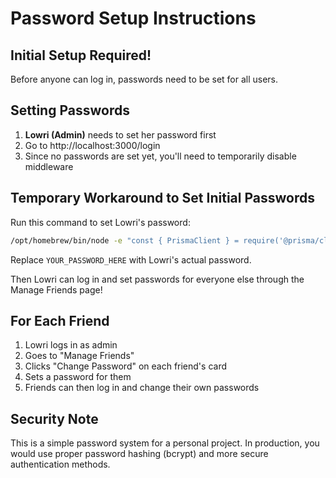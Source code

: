 # Password Setup Instructions

## Initial Setup Required!

Before anyone can log in, passwords need to be set for all users.

## Setting Passwords

1. **Lowri (Admin)** needs to set her password first
2. Go to http://localhost:3000/login
3. Since no passwords are set yet, you'll need to temporarily disable middleware

## Temporary Workaround to Set Initial Passwords

Run this command to set Lowri's password:

```bash
/opt/homebrew/bin/node -e "const { PrismaClient } = require('@prisma/client'); const prisma = new PrismaClient(); const password = Buffer.from('YOUR_PASSWORD_HERE').toString('base64'); prisma.person.update({ where: { name: 'Lowri' }, data: { password } }).then(() => console.log('✅ Password set!')).finally(() => prisma.\$disconnect())"
```

Replace `YOUR_PASSWORD_HERE` with Lowri's actual password.

Then Lowri can log in and set passwords for everyone else through the Manage Friends page!

## For Each Friend

1. Lowri logs in as admin
2. Goes to "Manage Friends"
3. Clicks "Change Password" on each friend's card
4. Sets a password for them
5. Friends can then log in and change their own passwords

## Security Note

This is a simple password system for a personal project. In production, you would use proper password hashing (bcrypt) and more secure authentication methods.
